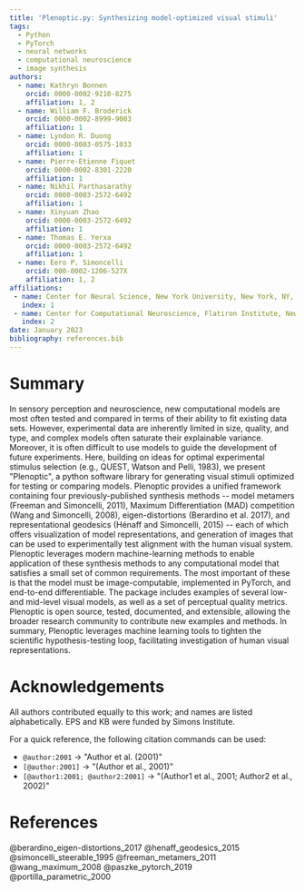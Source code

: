```yaml
---
title: 'Plenoptic.py: Synthesizing model-optimized visual stimuli'
tags:
  - Python
  - PyTorch
  - neural networks
  - computational neuroscience
  - image synthesis
authors:
  - name: Kathryn Bonnen
    orcid: 0000-0002-9210-8275
    affiliation: 1, 2
  - name: William F. Broderick
    orcid: 0000-0002-8999-9003
    affiliation: 1
  - name: Lyndon R. Duong
    orcid: 0000-0003-0575-1033
    affiliation: 1
  - name: Pierre-Etienne Fiquet
    orcid: 0000-0002-8301-2220
    affiliation: 1
  - name: Nikhil Parthasarathy
    orcid: 0000-0003-2572-6492
    affiliation: 1
  - name: Xinyuan Zhao
    orcid: 0000-0003-2572-6492
    affiliation: 1
  - name: Thomas E. Yerxa
    orcid: 0000-0003-2572-6492
    affiliation: 1
  - name: Eero P. Simoncelli
    orcid: 000-0002-1206-527X
    affiliation: 1, 2
affiliations:
 - name: Center for Neural Science, New York University, New York, NY, USA
   index: 1
 - name: Center for Computational Neuroscience, Flatiron Institute, New York, NY, USA
   index: 2
date: January 2023
bibliography: references.bib
---
```


# Summary

In sensory perception and neuroscience, new computational models are most often tested and compared in terms of their ability to fit existing data sets.
However, experimental data are inherently limited in size, quality, and type, and complex models often saturate their explainable variance.
Moreover, it is often difficult to use models to guide the development of future experiments.
Here, building on ideas for optimal experimental stimulus selection  (e.g., QUEST, Watson and Pelli, 1983), we present "Plenoptic", a python software library for generating visual stimuli optimized for testing or comparing models.
Plenoptic provides a unified framework containing four previously-published synthesis methods -- model metamers (Freeman and Simoncelli, 2011), Maximum Differentiation (MAD) competition (Wang and Simoncelli, 2008), eigen-distortions (Berardino et al. 2017), and representational geodesics (Hénaff and Simoncelli, 2015) -- each of which offers visualization of model representations, and generation of images that can be used to experimentally test alignment with the human visual system.
Plenoptic leverages modern machine-learning methods to enable application of these synthesis methods to any computational model that satisfies a small set of common requirements.
The most important of these is that the model must be image-computable, implemented in PyTorch, and end-to-end differentiable.
The package includes examples of several low- and mid-level visual models, as well as a set of perceptual quality metrics.
Plenoptic is open source, tested, documented, and extensible, allowing the broader research community to contribute new examples and methods.
In summary, Plenoptic leverages machine learning tools to tighten the scientific hypothesis-testing loop, facilitating investigation of human visual representations.

# Acknowledgements

All authors contributed equally to this work; and names are listed alphabetically.
EPS and KB were funded by Simons Institute.

For a quick reference, the following citation commands can be used:

- `@author:2001`  ->  "Author et al. (2001)"
- `[@author:2001]` -> "(Author et al., 2001)"
- `[@author1:2001; @author2:2001]` -> "(Author1 et al., 2001; Author2 et al., 2002)"

# References

@berardino_eigen-distortions_2017
@henaff_geodesics_2015
@simoncelli_steerable_1995
@freeman_metamers_2011
@wang_maximum_2008
@paszke_pytorch_2019
@portilla_parametric_2000
